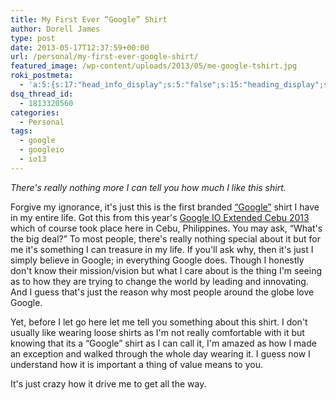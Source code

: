 ```yaml
---
title: My First Ever “Google” Shirt
author: Dorell James
type: post
date: 2013-05-17T12:37:59+00:00
url: /personal/my-first-ever-google-shirt/
featured_image: /wp-content/uploads/2013/05/me-google-tshirt.jpg
roki_postmeta:
  - 'a:5:{s:17:"head_info_display";s:5:"false";s:15:"heading_display";s:4:"true";s:22:"heading_search_display";s:5:"false";s:22:"heading_social_display";s:4:"true";s:10:"subheading";s:0:"";}'
dsq_thread_id:
  - 1813320560
categories:
  - Personal
tags:
  - google
  - googleio
  - io13
---
```


_There's really nothing more I can tell you how much I like this shirt. <span class="wp-font-emots-emo-tongue"></span>_

Forgive my ignorance, it's just this is the first branded <a href="http://www.google.com" target="_blank">&#8220;Google&#8221;</a> shirt I have in my entire life. Got this from this year's <a href="https://plus.google.com/events/ckeeo387gvbvjiobgonnq91b2b4" target="_blank">Google IO Extended Cebu 2013</a> which of course took place here in Cebu, Philippines. You may ask, &#8220;What's the big deal?&#8221; To most people, there's really nothing special about it but for me it's something I can treasure in my life. If you'll ask why, then it's just I simply believe in Google; in everything Google does. Though I honestly don't know their mission/vision but what I care about is the thing I'm seeing as to how they are trying to change the world by leading and innovating. And I guess that's just the reason why most people around the globe love Google.

Yet, before I let go here let me tell you something about this shirt. I don't usually like wearing loose shirts as I'm not really comfortable with it but knowing that its a &#8220;Google&#8221; shirt as I can call it, I'm amazed as how I made an exception and walked through the whole day wearing it. I guess now I understand how it is important a thing of value means to you.

It's just crazy how it drive me to get all the way. <span class="wp-font-emots-emo-happy"></span>
